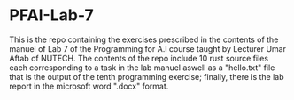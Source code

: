 # PFAI-Lab-7
This is the repo containing the exercises prescribed in the contents of the manuel of Lab 7 of the Programming for A.I course taught by Lecturer Umar Aftab of NUTECH. The contents of the repo include 10 rust source files each corresponding to a task in the lab manuel aswell as a "hello.txt" file that is the output of the tenth programming exercise; finally, there is the lab report in the microsoft word ".docx" format.
